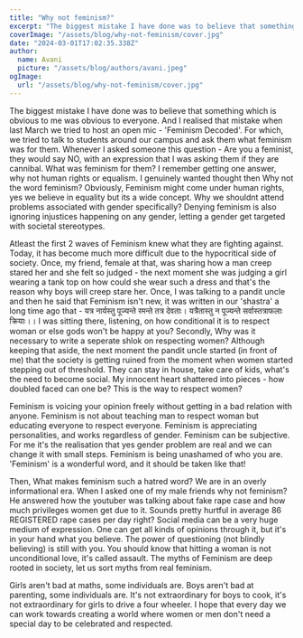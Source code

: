 ```yaml
---
title: "Why not feminism?"
excerpt: "The biggest mistake I have done was to believe that something which is obvious to me was obvious to everyone."
coverImage: "/assets/blog/why-not-feminism/cover.jpg"
date: "2024-03-01T17:02:35.338Z"
author:
  name: Avani
  picture: "/assets/blog/authors/avani.jpeg"
ogImage:
  url: "/assets/blog/why-not-feminism/cover.jpg"
---
```

The biggest mistake I have done was to believe that something which is obvious to me was obvious to everyone. And I realised that mistake when last March we tried to host an open mic - 'Feminism Decoded'. For which, we tried to talk to students around our campus and ask them what feminism was for them. Whenever I asked someone this question - Are you a feminist, they would say NO, with an expression that I was asking them if they are cannibal. 
What was feminism for them? 
I remember getting one answer, why not human rights or equalism. I genuinely wanted thought then Why not the word feminism? 
Obviously, Feminism might come under human rights, yes we believe in equality but its a wide concept. Why we shouldnt attend problems associated with gender specifically? Denying feminism is also  ignoring injustices happening on any gender, letting a gender get targeted with societal stereotypes. 

Atleast the first 2 waves of Feminism knew what they are fighting against. Today, it has become much more difficult due to the hypocritical side of society. 
Once, my friend, female at that, was sharing how a man creep stared her and she felt so judged - the next moment she was judging a girl wearing a tank top on how could she wear such a dress and that's the reason why boys will creep stare her. 
Once, I was talking to a pandit uncle and then he said that Feminism isn't new, it was written in our 'shastra' a long time ago that - यत्र नार्यस्तु पूज्यन्ते रमन्ते तत्र देवताः। यत्रैतास्तु न पूज्यन्ते सर्वास्तत्राफलाः क्रियाः।। I was sitting there,  listening, on how conditional it is to respect woman or else gods won't be happy at you? Secondly, Why was it necessary to write a seperate shlok on respecting women? Although keeping that aside, the next moment the pandit uncle started (in front of me) that the society is getting ruined from the moment when women started stepping out of threshold. They can stay in house, take care of kids, what's the need to become social. 
My innocent heart shattered into pieces - how doubled faced can one be? This is the way to respect women? 

Feminism is voicing your opinion freely without getting in a bad relation with anyone.  Feminism is not about teaching man to respect woman but educating everyone to respect everyone. Feminism is appreciating personalities, and works regardless of gender. Feminism can be subjective. 
For me it's the realisation that yes gender problem are real and we can change it with small steps. Feminism is being unashamed of who you are. 
'Feminism' is a wonderful word, and it should be taken like that! 

Then, What makes feminism such a hatred word? We are in an overly informational era. When I asked one of my male friends why not feminism? He answered how the youtuber was talking about fake rape case and how much privileges women get due to it. Sounds pretty hurtful in average 86 REGISTERED rape cases per day right? 
Social media can be a very huge medium of expression. One can get all kinds of opinions through it, but it's in your hand what you believe. The power of questioning (not blindly believing) is still with you. You should know that hitting a woman is not unconditional love, it's called assault. The myths of Feminism are deep rooted in society, let us sort myths from real feminism.

Girls aren't bad at maths, some individuals are. Boys aren't bad at parenting, some individuals are. It's not extraordinary for boys to cook, it's not extraordinary for girls to drive a four wheeler.
I hope that every day we can work towards creating a world where women or men don't need a special day to be celebrated and respected.

